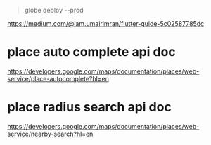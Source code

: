 > globe deploy --prod

https://medium.com/@iam.umairimran/flutter-guide-5c02587785dc
# place auto complete api doc
https://developers.google.com/maps/documentation/places/web-service/place-autocomplete?hl=en

# place radius search api doc
https://developers.google.com/maps/documentation/places/web-service/nearby-search?hl=en